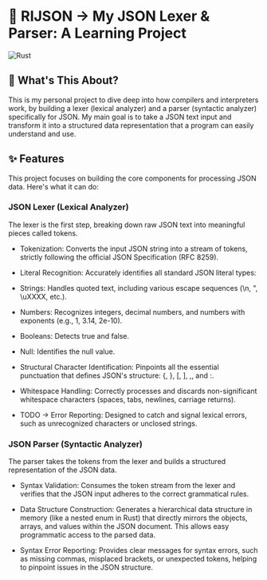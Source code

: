 🚀 RIJSON -> My JSON Lexer & Parser: A Learning Project
===
![Rust](https://img.shields.io/badge/rust-%23000000.svg?style=for-the-badge&logo=rust&logoColor=white)

## 👋 What's This About?

This is my personal project to dive deep into how compilers and interpreters work, by building a lexer (lexical analyzer) and a parser (syntactic analyzer) specifically for JSON. My main goal is to take a JSON text input and transform it into a structured data representation that a program can easily understand and use.

## ✨ Features
This project focuses on building the core components for processing JSON data. Here's what it can do:

### JSON Lexer (Lexical Analyzer)
The lexer is the first step, breaking down raw JSON text into meaningful pieces called tokens.

- Tokenization: Converts the input JSON string into a stream of tokens, strictly following the official JSON Specification (RFC 8259).

- Literal Recognition: Accurately identifies all standard JSON literal types:

- Strings: Handles quoted text, including various escape sequences (\n, \", \uXXXX, etc.).

- Numbers: Recognizes integers, decimal numbers, and numbers with exponents (e.g., 1, 3.14, 2e-10).

- Booleans: Detects true and false.

- Null: Identifies the null value.

- Structural Character Identification: Pinpoints all the essential punctuation that defines JSON's structure: {, }, [, ], ,, and :.

- Whitespace Handling: Correctly processes and discards non-significant whitespace characters (spaces, tabs, newlines, carriage returns).

- TODO -> Error Reporting: Designed to catch and signal lexical errors, such as unrecognized characters or unclosed strings.

### JSON Parser (Syntactic Analyzer)
The parser takes the tokens from the lexer and builds a structured representation of the JSON data.

- Syntax Validation: Consumes the token stream from the lexer and verifies that the JSON input adheres to the correct grammatical rules.

- Data Structure Construction: Generates a hierarchical data structure in memory (like a nested enum in Rust) that directly mirrors the objects, arrays, and values within the JSON document. This allows easy programmatic access to the parsed data.

- Syntax Error Reporting: Provides clear messages for syntax errors, such as missing commas, misplaced brackets, or unexpected tokens, helping to pinpoint issues in the JSON structure.
